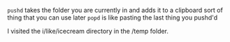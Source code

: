 `pushd` takes the folder you are currently in and adds it to a clipboard sort of thing that you can use later
`popd` is like pasting the last thing you pushd'd

I visited the i/like/icecream directory in the /temp folder.
